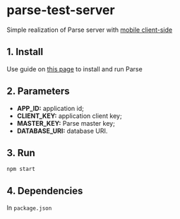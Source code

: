  # parse-test-server

 Simple realization of Parse server with [mobile client-side](https://github.com/fartem/parse-android-test-app)

## 1. Install

Use guide on [this page](https://docs.parseplatform.org/parse-server/guide/) to install and run Parse

## 2. Parameters

- __APP_ID:__ application id;
- __CLIENT_KEY:__ application client key;
- __MASTER_KEY:__ Parse master key;
- __DATABASE_URI:__  database URI.

## 3. Run

`npm start`

## 4. Dependencies

In `package.json`